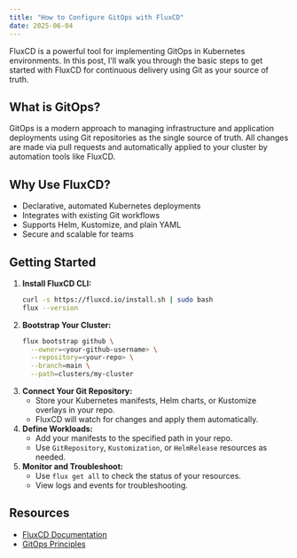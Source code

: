 ```yaml
---
title: "How to Configure GitOps with FluxCD"
date: 2025-06-04
---
```


FluxCD is a powerful tool for implementing GitOps in Kubernetes environments. In this post, I'll walk you through the basic steps to get started with FluxCD for continuous delivery using Git as your source of truth.

## What is GitOps?
GitOps is a modern approach to managing infrastructure and application deployments using Git repositories as the single source of truth. All changes are made via pull requests and automatically applied to your cluster by automation tools like FluxCD.

## Why Use FluxCD?
- Declarative, automated Kubernetes deployments
- Integrates with existing Git workflows
- Supports Helm, Kustomize, and plain YAML
- Secure and scalable for teams

## Getting Started
1. **Install FluxCD CLI:**
   ```sh
   curl -s https://fluxcd.io/install.sh | sudo bash
   flux --version
   ```
2. **Bootstrap Your Cluster:**
   ```sh
   flux bootstrap github \
     --owner=<your-github-username> \
     --repository=<your-repo> \
     --branch=main \
     --path=clusters/my-cluster
   ```
3. **Connect Your Git Repository:**
   - Store your Kubernetes manifests, Helm charts, or Kustomize overlays in your repo.
   - FluxCD will watch for changes and apply them automatically.
4. **Define Workloads:**
   - Add your manifests to the specified path in your repo.
   - Use `GitRepository`, `Kustomization`, or `HelmRelease` resources as needed.
5. **Monitor and Troubleshoot:**
   - Use `flux get all` to check the status of your resources.
   - View logs and events for troubleshooting.

## Resources
- [FluxCD Documentation](https://fluxcd.io/docs/)
- [GitOps Principles](https://www.gitops.tech/)


